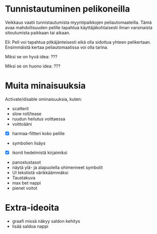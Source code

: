 # Tunnistautuminen pelikoneilla

Veikkaus vaatii tunnistautumista myyntipaikkojen peliautomaateilla.
Tämä avaa mahdollisuuden pelille tapahtua käyttäjäkohtaisesti ilman varsinaista sitoutumista paikkaan tai aikaan.

Eli:
Peli voi tapahtua pitkäjänteisesti eikä olla sidottua yhteen pelikertaan.
Ensimmäistä kertaa peliautomaatissa voi olla tarina.

Miksi se on hyvä idea:
???

Miksi se on huono idea:
???

# Muita minaisuuksia
Activate/disable ominaisuuksia, kuten:
- scatterit
- slow roll/tease
- ruudun heilutus voittaessa
- voittoääni
- [x] harmaa-filtteri koko pelille
- symbolien lisäys
- [x] ikonit hedelmistä kirjaimiksi
- panostustasot
- näytä ylä- ja alapuolella ohimenneet symbolit
- UI tekstistä värikkäämmäksi
- Taustakuva
- max bet nappi
- pienet voitot

# Extra-ideoita
- graafi missä näkyy saldon kehitys
- lisää saldoa nappi
